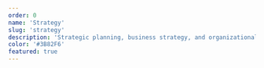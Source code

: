 ```yaml
---
order: 0
name: 'Strategy'
slug: 'strategy'
description: 'Strategic planning, business strategy, and organizational direction'
color: '#3B82F6'
featured: true
---
```

